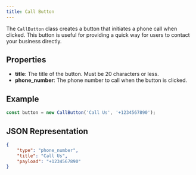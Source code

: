 ```yaml
---
title: Call Button
---
```


The `CallButton` class creates a button that initiates a phone call when clicked. This button is useful for providing a quick way for users to contact your business directly.

## Properties

-   **title**: The title of the button. Must be 20 characters or less.
-   **phone_number**: The phone number to call when the button is clicked.

## Example

```typescript
const button = new CallButton('Call Us', '+1234567890');
```

## JSON Representation

```json
{
    "type": "phone_number",
    "title": "Call Us",
    "payload": "+1234567890"
}
```
